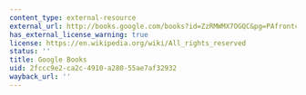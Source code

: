 ```yaml
---
content_type: external-resource
external_url: http://books.google.com/books?id=ZzRMWMX7OGQC&pg=PAfrontcover
has_external_license_warning: true
license: https://en.wikipedia.org/wiki/All_rights_reserved
status: ''
title: Google Books
uid: 2fccc9e2-ca2c-4910-a280-55ae7af32932
wayback_url: ''
---
```

